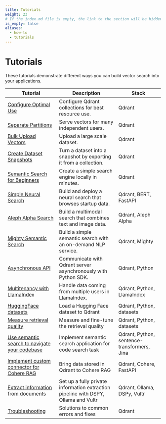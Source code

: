 ```yaml
---
title: Tutorials
weight: 23
# If the index.md file is empty, the link to the section will be hidden from the sidebar
is_empty: false
aliases:
  - how-to
  - tutorials
---
```


# Tutorials 

These tutorials demonstrate different ways you can build vector search into your applications. 

| Tutorial                                                                                | Description                                                                        | Stack                                       |   
|-----------------------------------------------------------------------------------------|------------------------------------------------------------------------------------|---------------------------------------------|
| [Configure Optimal Use](../tutorials/optimize/)                                         | Configure Qdrant collections for best resource use.                                | Qdrant                                      |  
| [Separate Partitions](../tutorials/multiple-partitions/)                                | Serve vectors for many independent users.                                          | Qdrant                                      |   
| [Bulk Upload Vectors](../tutorials/bulk-upload/)                                        | Upload a large scale dataset.                                                      | Qdrant                                      | 
| [Create Dataset Snapshots](../tutorials/create-snapshot/)                               | Turn a dataset into a snapshot by exporting it from a collection.                  | Qdrant                                      | 
| [Semantic Search for Beginners](../tutorials/search-beginners/)                         | Create a simple search engine locally in minutes.                                  | Qdrant                                      | 
| [Simple Neural Search](../tutorials/neural-search/)                                     | Build and deploy a neural search that browses startup data.                        | Qdrant, BERT, FastAPI                       | 
| [Aleph Alpha Search](../tutorials/aleph-alpha-search/)                                  | Build a multimodal search that combines text and image data.                       | Qdrant, Aleph Alpha                         | 
| [Mighty Semantic Search](../tutorials/mighty/)                                          | Build a simple semantic search with an on-demand NLP service.                      | Qdrant, Mighty                              | 
| [Asynchronous API](../tutorials/async-api/)                                             | Communicate with Qdrant server asynchronously with Python SDK.                     | Qdrant, Python                              |
| [Multitenancy with LlamaIndex](../tutorials/llama-index-multitenancy/)                  | Handle data coming from multiple users in LlamaIndex.                              | Qdrant, Python, LlamaIndex                  |
| [HuggingFace datasets](../tutorials/huggingface-datasets/)                              | Load a Hugging Face dataset to Qdrant                                              | Qdrant, Python, datasets                    |
| [Measure retrieval quality](../tutorials/retrieval-quality/)                            | Measure and fine-tune the retrieval quality                                        | Qdrant, Python, datasets                    |
| [Use semantic search to navigate your codebase](../tutorials/code-search/)              | Implement semantic search application for code search task                         | Qdrant, Python, sentence-transformers, Jina |
| [Implement custom connector for Cohere RAG](../tutorials/cohere-rag-connector/)         | Bring data stored in Qdrant to Cohere RAG                                          | Qdrant, Cohere, FastAPI                     |
| [Extract information from documents](../tutorials/information-extraction-ollama-vultr/) | Set up a fully private information extraction pipeline with DSPY, Ollama and Vultr | Qdrant, Ollama, DSPy, Vultr                 |
| [Troubleshooting](../tutorials/common-errors/)                                          | Solutions to common errors and fixes                                               | Qdrant                                      |
